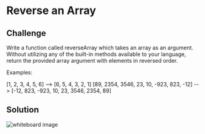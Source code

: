 # Reverse an Array

## Challenge
Write a function called reverseArray which takes an array as an argument. Without utilizing any of the built-in methods available to your language, return the provided array argument with elements in reversed order.

Examples:

[1, 2, 3, 4, 5, 6]	 --> [6, 5, 4, 3, 2, 1]
[89, 2354, 3546, 23, 10, -923, 823, -12] -->	[-12, 823, -923, 10, 23, 3546, 2354, 89]

## Solution
![whiteboard image](/assets/array_reverse.jpg)